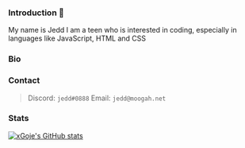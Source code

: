 ### Introduction 👋
My name is Jedd
I am a teen who is interested in coding, especially in languages like JavaScript, HTML and CSS

### Bio


### Contact
> Discord: `jedd#0888`
> Email: `jedd@moogah.net`

### Stats
[![xGoje's GitHub stats](https://github-readme-stats.vercel.app/api?username=xgoje&show_icons=true&theme=dark)](https://github.com/anuraghazra/github-readme-stats)


<!--
**xgoje/xgoje** is a ✨ _special_ ✨ repository because its `README.md` (this file) appears on your GitHub profile.

Here are some ideas to get you started:

- 🔭 I’m currently working on ...
- 🌱 I’m currently learning ...
- 👯 I’m looking to collaborate on ...
- 🤔 I’m looking for help with ...
- 💬 Ask me about ...
- 📫 How to reach me: ...
- 😄 Pronouns: ...
- ⚡ Fun fact: ...
-->
